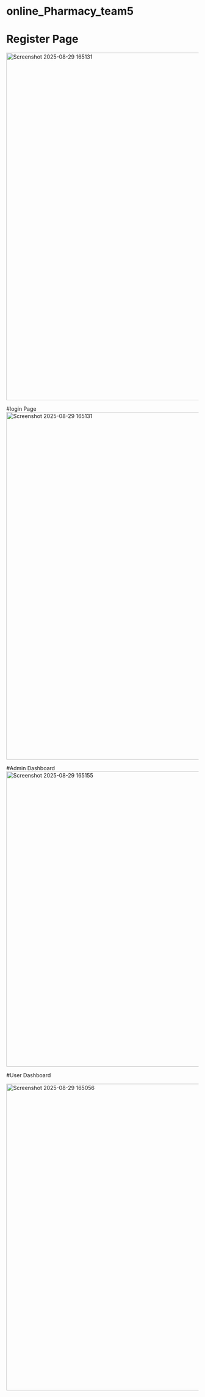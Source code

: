 




# online_Pharmacy_team5

# Register Page
<img width="1553" height="911" alt="Screenshot 2025-08-29 165131" src="https://github.com/user-attachments/assets/75ca9daf-b910-47bc-b6b7-d3bd89baab8c" />


#login Page
<img width="1553" height="911" alt="Screenshot 2025-08-29 165131" src="https://github.com/user-attachments/assets/6267ca30-3639-4358-9cbf-82454533741b" />


#Admin Dashboard 
<img width="1508" height="774" alt="Screenshot 2025-08-29 165155" src="https://github.com/user-attachments/assets/1464def1-c344-444b-ba36-0e8fbf4985c6" />



#User Dashboard

<img width="1517" height="804" alt="Screenshot 2025-08-29 165056" src="https://github.com/user-attachments/assets/807e02df-5a33-4372-827c-421425773a61" />


